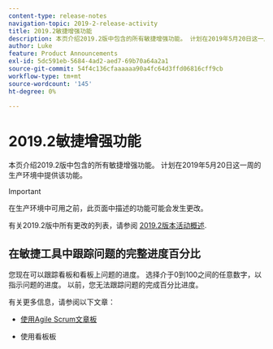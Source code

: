 ```yaml
---
content-type: release-notes
navigation-topic: 2019-2-release-activity
title: 2019.2敏捷增强功能
description: 本页介绍2019.2版中包含的所有敏捷增强功能。 计划在2019年5月20日这一周的生产环境中提供该功能。
author: Luke
feature: Product Announcements
exl-id: 5dc591eb-5684-4ad2-aed7-69b70a64a2a1
source-git-commit: 54f4c136cfaaaaaa90a4fc64d3ffd06816cff9cb
workflow-type: tm+mt
source-wordcount: '145'
ht-degree: 0%

---
```


# 2019.2敏捷增强功能

本页介绍2019.2版中包含的所有敏捷增强功能。 计划在2019年5月20日这一周的生产环境中提供该功能。

>[!IMPORTANT]
>
>在生产环境中可用之前，此页面中描述的功能可能会发生更改。

有关2019.2版中所有更改的列表，请参阅 [2019.2版本活动概述](../../../../product-announcements/product-releases/quarterly-release-archive/2019.2-release-activity/2019.2-release-activity-overview.md).

## 在敏捷工具中跟踪问题的完整进度百分比

您现在可以跟踪看板和看板上问题的进度。 选择介于0到100之间的任意数字，以指示问题的进度。 以前，您无法跟踪问题的完成百分比进度。

有关更多信息，请参阅以下文章：

- [使用Agile Scrum文章板](../../../../agile/use-scrum-in-an-agile-team/scrum-board/scrum-board-overview.md)

- 使用看板板
